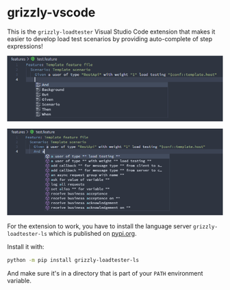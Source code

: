 # grizzly-vscode

This is the `grizzly-loadtester` Visual Studio Code extension that makes it easier to develop load test scenarios by providing
auto-complete of step expressions!

![Screenshot of keyword auto-complete](https://github.com/Biometria-se/grizzly-lsp/raw/main/assets/images/screenshot-auto-complete-keywords.png)

![Screenshot of step expressions auto-complete](https://github.com/Biometria-se/grizzly-lsp/raw/main/assets/images/screenshot-auto-complete-step-expressions.png)

For the extension to work, you have to install the language server `grizzly-loadtester-ls` which is published on [pypi.org](https://pypi.org/project/grizzly-loadtester-ls/).

Install it with:

```bash
python -m pip install grizzly-loadtester-ls
```

And make sure it's in a directory that is part of your `PATH` environment variable.
